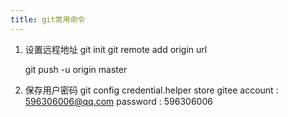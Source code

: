 ```yaml
---
title: git常用命令
---
```


1. 设置远程地址
    git init
    git remote add origin url
    <!-- example : git remote add origin https://gitee.com/yejian12138/dawn_server.git -->
    git push -u origin master


2. 保存用户密码
    git config credential.helper store
    gitee account : 596306006@qq.com  password : 596306006